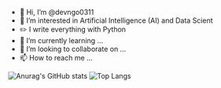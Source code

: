 - 👋 Hi, I’m @devngo0311
- 👀 I’m interested in Artificial Intelligence (AI) and Data Scient
- ✏️ I write everything with Python
- 🌱 I’m currently learning ...
- 💞️ I’m looking to collaborate on ...
- 📫 How to reach me ...

![Anurag's GitHub stats](https://github-readme-stats.vercel.app/api?username=devngo0311&show_icons=true&theme=dark)
![Top Langs](https://github-readme-stats.vercel.app/api/top-langs/?username=devngo0311&layout=compact)




<!---
devngo0311/devngo0311 is a ✨ special ✨ repository because its `README.md` (this file) appears on your GitHub profile.
You can click the Preview link to take a look at your changes.
--->
